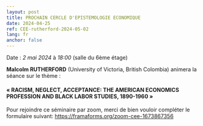 ```yaml
---
layout: post
title: PROCHAIN CERCLE D'EPISTEMOLOGIE ECONOMIQUE
date: 2024-04-25
ref: CEE-rutherford-2024-05-02
lang: fr
anchor: false
---
```


<i class="fas fa-table"></i> Date : _2 mai 2024_ à _18:00_ (salle du 6ème étage)

**Malcolm RUTHERFORD** (University of Victoria, British Colombia) animera la séance sur le thème :

#### « RACISM, NEGLECT, ACCEPTANCE:  THE AMERICAN ECONOMICS PROFESSION AND BLACK LABOR STUDIES, 1890-1960 »

Pour rejoindre ce séminaire par zoom, merci de bien vouloir compléter le formulaire suivant: https://framaforms.org/zoom-cee-1673867356 
